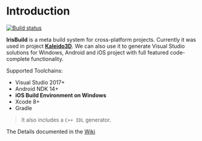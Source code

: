 Introduction
===

[![Build status](https://ci.appveyor.com/api/projects/status/kyexrr67tl0o7a5j?svg=true)](https://ci.appveyor.com/project/DsoTsin/irisbuild)

**IrisBuild** is a meta build system for cross-platform projects. Currently it was used in project [**Kaleido3D**][1]. We can also use it to generate Visual Studio solutions for Windows, Android and iOS project with full featured code-complete functionality.

Supported Toolchains:

* Visual Studio 2017+
* Android NDK 14+
* **iOS Build Environment on Windows**
* Xcode 8+
* Gradle

> It also includes a `C++ IDL` generator.

The Details documented in the [Wiki][2]

[1]:https://github.com/DsoTsin/kaleido3d
[2]:https://github.com/DsoTsin/IrisBuild/wiki